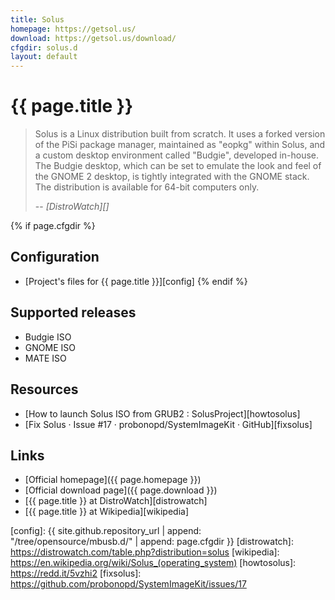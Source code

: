 ```yaml
---
title: Solus
homepage: https://getsol.us/
download: https://getsol.us/download/
cfgdir: solus.d
layout: default
---
```


# {{ page.title }}

> Solus is a Linux distribution built from scratch. It uses a forked version of
> the PiSi package manager, maintained as "eopkg" within Solus, and a custom
> desktop environment called "Budgie", developed in-house. The Budgie desktop,
> which can be set to emulate the look and feel of the GNOME 2 desktop, is
> tightly integrated with the GNOME stack. The distribution is available for
> 64-bit computers only.
>
> -- <cite markdown="1">[DistroWatch][]</cite>


{% if page.cfgdir %}
## Configuration

- [Project's files for {{ page.title }}][config]
{% endif %}


## Supported releases

- Budgie ISO
- GNOME ISO
- MATE ISO


## Resources

- [How to launch Solus ISO from GRUB2 : SolusProject][howtosolus]
- [Fix Solus · Issue #17 · probonopd/SystemImageKit · GitHub][fixsolus]


## Links

- [Official homepage]({{ page.homepage }})
- [Official download page]({{ page.download }})
- [{{ page.title }} at DistroWatch][distrowatch]
- [{{ page.title }} at Wikipedia][wikipedia]


[config]: {{ site.github.repository_url | append: "/tree/opensource/mbusb.d/" | append: page.cfgdir }}
[distrowatch]: https://distrowatch.com/table.php?distribution=solus
[wikipedia]: https://en.wikipedia.org/wiki/Solus_(operating_system)
[howtosolus]: https://redd.it/5vzhi2
[fixsolus]: https://github.com/probonopd/SystemImageKit/issues/17
